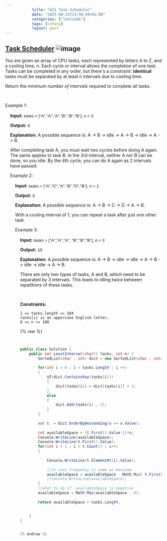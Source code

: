 ```yaml
---
            title: "621 Task Scheduler"
            date: "2025-08-23T13:50:49+02:00"
            categories: ["leetcode"]
            tags: [csharp]
            layout: post
---
```

            
## [Task Scheduler](https://leetcode.com/problems/task-scheduler) ![image](https://img.shields.io/badge/Difficulty-Medium-orange)

You are given an array of CPU tasks, each represented by letters A to Z, and a cooling time, n. Each cycle or interval allows the completion of one task. Tasks can be completed in any order, but there's a constraint: **identical** tasks must be separated by at least n intervals due to cooling time.

​Return the *minimum number of intervals* required to complete all tasks.

 

Example 1:

<div class="example-block" style="
    border-color: var(--border-tertiary);
    border-left-width: 2px;
    color: var(--text-secondary);
    font-size: .875rem;
    margin-bottom: 1rem;
    margin-top: 1rem;
    overflow: visible;
    padding-left: 1rem;
">

**Input:** <span class="example-io" style="
    font-family: Menlo,sans-serif;
    font-size: 0.85rem;
">tasks = ["A","A","A","B","B","B"], n = 2

**Output:** <span class="example-io" style="
font-family: Menlo,sans-serif;
font-size: 0.85rem;
">8

**Explanation:** A possible sequence is: A -> B -> idle -> A -> B -> idle -> A -> B.

After completing task A, you must wait two cycles before doing A again. The same applies to task B. In the 3rd interval, neither A nor B can be done, so you idle. By the 4th cycle, you can do A again as 2 intervals have passed.

Example 2:

<div class="example-block" style="
    border-color: var(--border-tertiary);
    border-left-width: 2px;
    color: var(--text-secondary);
    font-size: .875rem;
    margin-bottom: 1rem;
    margin-top: 1rem;
    overflow: visible;
    padding-left: 1rem;
">

**Input:** <span class="example-io" style="
    font-family: Menlo,sans-serif;
    font-size: 0.85rem;
">tasks = ["A","C","A","B","D","B"], n = 1

**Output:** <span class="example-io" style="
    font-family: Menlo,sans-serif;
    font-size: 0.85rem;
">6

**Explanation:** A possible sequence is: A -> B -> C -> D -> A -> B.

With a cooling interval of 1, you can repeat a task after just one other task.

Example 3:

<div class="example-block" style="
    border-color: var(--border-tertiary);
    border-left-width: 2px;
    color: var(--text-secondary);
    font-size: .875rem;
    margin-bottom: 1rem;
    margin-top: 1rem;
    overflow: visible;
    padding-left: 1rem;
">

**Input:** <span class="example-io" style="
    font-family: Menlo,sans-serif;
    font-size: 0.85rem;
">tasks = ["A","A","A", "B","B","B"], n = 3

**Output:** <span class="example-io" style="
    font-family: Menlo,sans-serif;
    font-size: 0.85rem;
">10

**Explanation:** A possible sequence is: A -> B -> idle -> idle -> A -> B -> idle -> idle -> A -> B.

There are only two types of tasks, A and B, which need to be separated by 3 intervals. This leads to idling twice between repetitions of these tasks.

 

**Constraints:**

	1 <= tasks.length <= 104
	tasks[i] is an uppercase English letter.
	0 <= n <= 100

{% raw %}


```csharp


public class Solution {
    public int LeastInterval(char[] tasks, int n) {
        SortedList<char , int> dict = new SortedList<char , int>();
        
        for(int i = 0 ; i < tasks.Length ; i ++)
        {
            if(dict.ContainsKey(tasks[i]))
            {
                dict[tasks[i]] = dict[tasks[i]] + 1;
            }
            else
            {
                dict.Add(tasks[i] , 1);
            }
        }
        
        var t  = dict.OrderByDescending(x => x.Value);
        
        int availableSpace = (t.First().Value-1)*n;
        Console.WriteLine(availableSpace);
        Console.WriteLine(t.First().Value);
        for(int i = 1 ; i < t.Count() ; i++)
        {
            
            Console.WriteLine(t.ElementAt(i).Value);
            
            //in case frequency is same as maximum
            availableSpace = availableSpace - Math.Min( t.First().Value-1 ,t.ElementAt(i).Value);
            //Console.WriteLine(availableSpace);
        }
        //what to do if  availableSpace is negative
        availableSpace = Math.Max(availableSpace , 0);
        
        return availableSpace + tasks.Length;
        
        
    }
}


{% endraw %}
```
